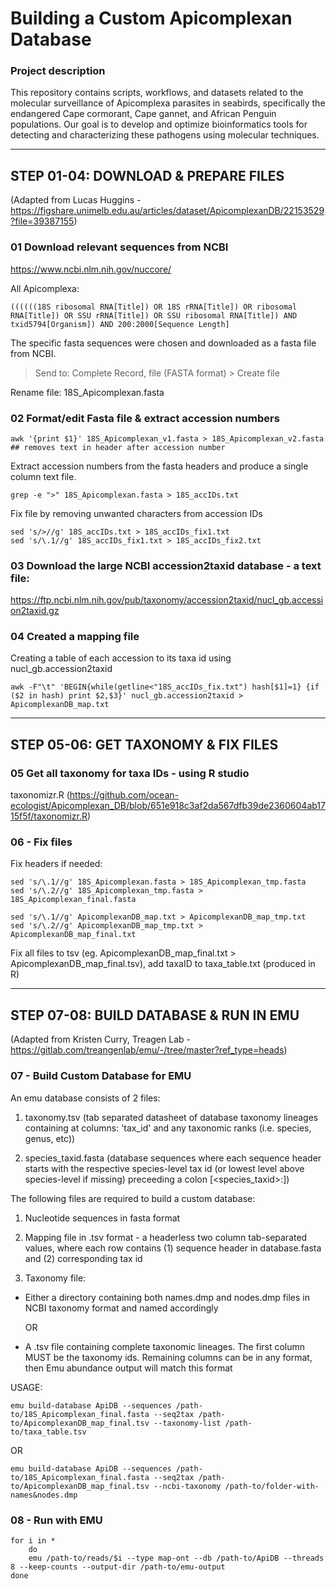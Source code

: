# Building a Custom Apicomplexan Database

### Project description
This repository contains scripts, workflows, and datasets related to the molecular surveillance of Apicomplexa parasites in seabirds, specifically the endangered Cape cormorant, Cape gannet, and African Penguin populations. Our goal is to develop and optimize bioinformatics tools for detecting and characterizing these pathogens using molecular techniques.


_________________________________________________________________________________________
			
		
## STEP 01-04: DOWNLOAD & PREPARE FILES 
(Adapted from Lucas Huggins - https://figshare.unimelb.edu.au/articles/dataset/ApicomplexanDB/22153529?file=39387155)

### 01 Download relevant sequences from NCBI 
https://www.ncbi.nlm.nih.gov/nuccore/

All Apicomplexa:
  ```
  ((((((18S ribosomal RNA[Title]) OR 18S rRNA[Title]) OR ribosomal RNA[Title]) OR SSU rRNA[Title]) OR SSU ribosomal RNA[Title]) AND txid5794[Organism]) AND 200:2000[Sequence Length]
```
  
The specific fasta sequences were chosen and downloaded as a fasta file from NCBI.
> Send to: Complete Record, file (FASTA format) > Create file

Rename file: 18S_Apicomplexan.fasta


### 02 Format/edit Fasta file & extract accession numbers
```
awk '{print $1}' 18S_Apicomplexan_v1.fasta > 18S_Apicomplexan_v2.fasta  ## removes text in header after accession number
```

Extract accession numbers from the fasta headers and produce a single column text file.
```
grep -e ">" 18S_Apicomplexan.fasta > 18S_accIDs.txt
```
  
Fix file by removing unwanted characters from accession IDs
```
sed 's/>//g' 18S_accIDs.txt > 18S_accIDs_fix1.txt
sed 's/\.1//g' 18S_accIDs_fix1.txt > 18S_accIDs_fix2.txt
```
 

### 03 Download the large NCBI accession2taxid database - a text file:
https://ftp.ncbi.nlm.nih.gov/pub/taxonomy/accession2taxid/nucl_gb.accession2taxid.gz


### 04 Created a mapping file
Creating a table of each accession to its taxa id using nucl_gb.accession2taxid 

```
awk -F"\t" 'BEGIN{while(getline<"18S_accIDs_fix.txt") hash[$1]=1} {if ($2 in hash) print $2,$3}' nucl_gb.accession2taxid > ApicomplexanDB_map.txt
```

_________________________________________________________________________________________
			
		
## STEP 05-06: GET TAXONOMY & FIX FILES  

### 05 Get all taxonomy for taxa IDs - using R studio

taxonomizr.R (https://github.com/ocean-ecologist/Apicomplexan_DB/blob/651e918c3af2da567dfb39de2360604ab1715f5f/taxonomizr.R)

### 06 - Fix files

Fix headers if needed:

```
sed 's/\.1//g' 18S_Apicomplexan.fasta > 18S_Apicomplexan_tmp.fasta
sed 's/\.2//g' 18S_Apicomplexan_tmp.fasta > 18S_Apicomplexan_final.fasta
```

```
sed 's/\.1//g' ApicomplexanDB_map.txt > ApicomplexanDB_map_tmp.txt
sed 's/\.2//g' ApicomplexanDB_map_tmp.txt > ApicomplexanDB_map_final.txt
```


Fix all files to tsv (eg. ApicomplexanDB_map_final.txt > ApicomplexanDB_map_final.tsv), add taxaID to taxa_table.txt (produced in R)

__________________________________________________________________________________________

## STEP 07-08: BUILD DATABASE & RUN IN EMU
(Adapted from Kristen Curry, Treagen Lab - https://gitlab.com/treangenlab/emu/-/tree/master?ref_type=heads)

### 07 - Build Custom Database for EMU

An emu database consists of 2 files:

1. taxonomy.tsv (tab separated datasheet of database taxonomy lineages containing at columns: 'tax_id' and any taxonomic ranks (i.e. species, genus, etc))

2. species_taxid.fasta (database sequences where each sequence header starts with the respective species-level tax id (or lowest level above species-level if missing) preceeding a colon [<species_taxid>:<remainder of header>])



The following files are required to build a custom database:

1. Nucleotide sequences in fasta format

2. Mapping file in .tsv format - a headerless two column tab-separated values, where each row contains (1) sequence header in database.fasta and (2) corresponding tax id

3. Taxonomy file: 

- Either a directory containing both names.dmp and nodes.dmp files in NCBI taxonomy format and named accordingly

	OR

- A .tsv file containing complete taxonomic lineages. The first column MUST be the taxonomy ids. Remaining columns can be in any format, then Emu abundance output will match this format

USAGE:

```
emu build-database ApiDB --sequences /path-to/18S_Apicomplexan_final.fasta --seq2tax /path-to/ApicomplexanDB_map_final.tsv --taxonomy-list /path-to/taxa_table.tsv
```
OR
```
emu build-database ApiDB --sequences /path-to/18S_Apicomplexan_final.fasta --seq2tax /path-to/ApicomplexanDB_map_final.tsv --ncbi-taxonomy /path-to/folder-with-names&nodes.dmp
```

### 08 - Run with EMU

```
for i in *
	do
	emu /path-to/reads/$i --type map-ont --db /path-to/ApiDB --threads 8 --keep-counts --output-dir /path-to/emu-output
done
```
